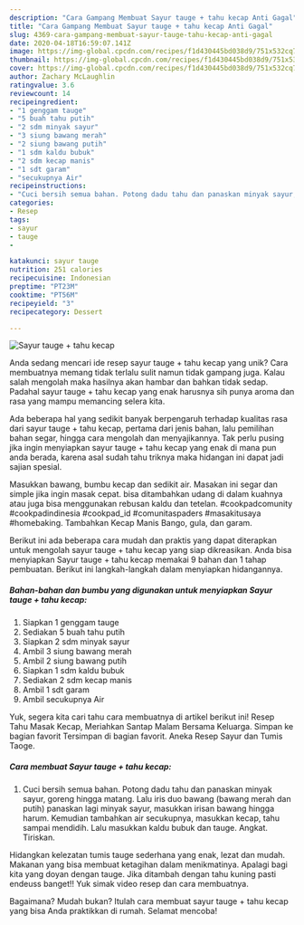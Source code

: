 ```yaml
---
description: "Cara Gampang Membuat Sayur tauge + tahu kecap Anti Gagal"
title: "Cara Gampang Membuat Sayur tauge + tahu kecap Anti Gagal"
slug: 4369-cara-gampang-membuat-sayur-tauge-tahu-kecap-anti-gagal
date: 2020-04-18T16:59:07.141Z
image: https://img-global.cpcdn.com/recipes/f1d430445bd038d9/751x532cq70/sayur-tauge-tahu-kecap-foto-resep-utama.jpg
thumbnail: https://img-global.cpcdn.com/recipes/f1d430445bd038d9/751x532cq70/sayur-tauge-tahu-kecap-foto-resep-utama.jpg
cover: https://img-global.cpcdn.com/recipes/f1d430445bd038d9/751x532cq70/sayur-tauge-tahu-kecap-foto-resep-utama.jpg
author: Zachary McLaughlin
ratingvalue: 3.6
reviewcount: 14
recipeingredient:
- "1 genggam tauge"
- "5 buah tahu putih"
- "2 sdm minyak sayur"
- "3 siung bawang merah"
- "2 siung bawang putih"
- "1 sdm kaldu bubuk"
- "2 sdm kecap manis"
- "1 sdt garam"
- "secukupnya Air"
recipeinstructions:
- "Cuci bersih semua bahan. Potong dadu tahu dan panaskan minyak sayur, goreng hingga matang. Lalu iris duo bawang (bawang merah dan putih) panaskan lagi minyak sayur, masukkan irisan bawang hingga harum. Kemudian tambahkan air secukupnya, masukkan kecap, tahu sampai mendidih. Lalu masukkan kaldu bubuk dan tauge. Angkat. Tiriskan."
categories:
- Resep
tags:
- sayur
- tauge
- 

katakunci: sayur tauge  
nutrition: 251 calories
recipecuisine: Indonesian
preptime: "PT23M"
cooktime: "PT56M"
recipeyield: "3"
recipecategory: Dessert

---
```



![Sayur tauge + tahu kecap](https://img-global.cpcdn.com/recipes/f1d430445bd038d9/751x532cq70/sayur-tauge-tahu-kecap-foto-resep-utama.jpg)

Anda sedang mencari ide resep sayur tauge + tahu kecap yang unik? Cara membuatnya memang tidak terlalu sulit namun tidak gampang juga. Kalau salah mengolah maka hasilnya akan hambar dan bahkan tidak sedap. Padahal sayur tauge + tahu kecap yang enak harusnya sih punya aroma dan rasa yang mampu memancing selera kita.

Ada beberapa hal yang sedikit banyak berpengaruh terhadap kualitas rasa dari sayur tauge + tahu kecap, pertama dari jenis bahan, lalu pemilihan bahan segar, hingga cara mengolah dan menyajikannya. Tak perlu pusing jika ingin menyiapkan sayur tauge + tahu kecap yang enak di mana pun anda berada, karena asal sudah tahu triknya maka hidangan ini dapat jadi sajian spesial.

Masukkan bawang, bumbu kecap dan sedikit air. Masakan ini segar dan simple jika ingin masak cepat. bisa ditambahkan udang di dalam kuahnya atau juga bisa menggunakan rebusan kaldu dan tetelan. #cookpadcomunity #cookpadindinesia #cookpad_id #comunitaspaders #masakitusaya #homebaking. Tambahkan Kecap Manis Bango, gula, dan garam.


Berikut ini ada beberapa cara mudah dan praktis yang dapat diterapkan untuk mengolah sayur tauge + tahu kecap yang siap dikreasikan. Anda bisa menyiapkan Sayur tauge + tahu kecap memakai 9 bahan dan 1 tahap pembuatan. Berikut ini langkah-langkah dalam menyiapkan hidangannya.

<!--inarticleads1-->

##### Bahan-bahan dan bumbu yang digunakan untuk menyiapkan Sayur tauge + tahu kecap:

1. Siapkan 1 genggam tauge
1. Sediakan 5 buah tahu putih
1. Siapkan 2 sdm minyak sayur
1. Ambil 3 siung bawang merah
1. Ambil 2 siung bawang putih
1. Siapkan 1 sdm kaldu bubuk
1. Sediakan 2 sdm kecap manis
1. Ambil 1 sdt garam
1. Ambil secukupnya Air


Yuk, segera kita cari tahu cara membuatnya di artikel berikut ini! Resep Tahu Masak Kecap, Meriahkan Santap Malam Bersama Keluarga. Simpan ke bagian favorit Tersimpan di bagian favorit. Aneka Resep Sayur dan Tumis Taoge. 

<!--inarticleads2-->

##### Cara membuat Sayur tauge + tahu kecap:

1. Cuci bersih semua bahan. Potong dadu tahu dan panaskan minyak sayur, goreng hingga matang. Lalu iris duo bawang (bawang merah dan putih) panaskan lagi minyak sayur, masukkan irisan bawang hingga harum. Kemudian tambahkan air secukupnya, masukkan kecap, tahu sampai mendidih. Lalu masukkan kaldu bubuk dan tauge. Angkat. Tiriskan.


Hidangkan kelezatan tumis tauge sederhana yang enak, lezat dan mudah. Makanan yang bisa membuat ketagihan dalam menikmatinya. Apalagi bagi kita yang doyan dengan tauge. Jika ditambah dengan tahu kuning pasti endeuss banget!! Yuk simak video resep dan cara membuatnya. 

Bagaimana? Mudah bukan? Itulah cara membuat sayur tauge + tahu kecap yang bisa Anda praktikkan di rumah. Selamat mencoba!
